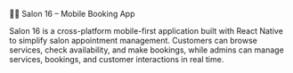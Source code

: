 💇‍♀️ Salon 16 – Mobile Booking App

Salon 16 is a cross-platform mobile-first application built with React Native to simplify salon appointment management. Customers can browse services, check availability, and make bookings, while admins can manage services, bookings, and customer interactions in real time.
